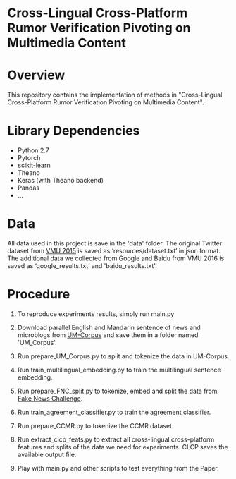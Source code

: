 # Cross-Lingual Cross-Platform Rumor Verification Pivoting on Multimedia Content

# Overview

This repository contains the implementation of methods in "Cross-Lingual Cross-Platform Rumor Verification Pivoting on Multimedia Content".

# Library Dependencies
  - Python 2.7
  - Pytorch
  - scikit-learn
  - Theano
  - Keras (with Theano backend)
  - Pandas
  - ...

# Data
All data used in this project is save in the 'data' folder. The original Twitter dataset from [VMU 2015](https://github.com/MKLab-ITI/image-verification-corpus) is saved as ‘resources/dataset.txt’ in json format. The additional data we collected from Google and Baidu from VMU 2016 is saved as ‘google_results.txt’ and 'baidu_results.txt'.


# Procedure
1. To reproduce experiments results, simply run main.py

2.	Download parallel English and Mandarin sentence of news and microblogs from [UM-Corpus](http://nlp2ct.cis.umac.mo/um-corpus/index.html) and save them in a folder named 'UM_Corpus'.

3.	Run prepare_UM_Corpus.py to split and tokenize the data in UM-Corpus.

4.	Run train_multilingual_embedding.py to train the multilingual sentence embedding.

5.	Run prepare_FNC_split.py to tokenize, embed and split the data from [Fake News Challenge](http://www.fakenewschallenge.org/).

6.  Run train_agreement_classifier.py to train the agreement classifier.

7.	Run prepare_CCMR.py to tokenize the CCMR dataset.

8.	Run extract_clcp_feats.py to extract all cross-lingual cross-platform features and splits of the data we need for experiments. CLCP saves the available output file.

9. Play with main.py and other scripts to test everything from the Paper.